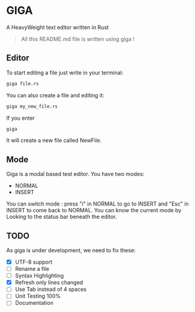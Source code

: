 # GIGA

A HeavyWeight text editor written in Rust

> All this README.md file is written using giga !

## Editor

To start editing a file just write in your terminal:

```Bash
giga file.rs
```

You can also create a file and editing it:

```Bash
giga my_new_file.rs
```

If you enter
```Bash
giga
```
It will create a new file called NewFile.

## Mode

Giga is a modal based test editor. You have two modes:
- NORMAL
- INSERT

You can switch mode : press "i" in NORMAL to go to INSERT and "Esc" in INSERT to come back to NORMAL.
You can know the current mode by Looking to the status bar beneath the editor.

## TODO

As giga is under development, we need to fix these:

- [x] UTF-8 support
- [ ] Rename a file
- [ ] Syntax Highlighting
- [x] Refresh only lines changed
- [ ] Use Tab instead of 4 spaces
- [ ] Unit Testing 100%
- [ ] Documentation
